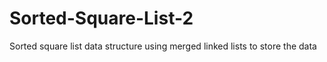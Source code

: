 # Sorted-Square-List-2
Sorted square list data structure using merged linked lists to store the data
